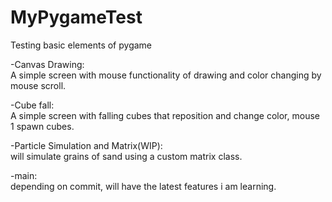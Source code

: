 # MyPygameTest
Testing basic elements of pygame

-Canvas Drawing:<br>
    A simple screen with mouse functionality of drawing and color changing by mouse scroll.

-Cube fall:<br>
    A simple screen with falling cubes that reposition and change color, mouse 1 spawn cubes.

-Particle Simulation and Matrix(WIP):<br>
    will simulate grains of sand using a custom matrix class.

-main:<br>
    depending on commit, will have the latest features i am learning.